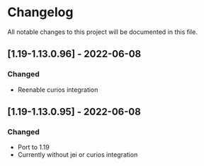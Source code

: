 # Changelog
All notable changes to this project will be documented in this file.

## [1.19-1.13.0.96] - 2022-06-08
### Changed
 - Reenable curios integration

## [1.19-1.13.0.95] - 2022-06-08
### Changed
 - Port to 1.19
 - Currently without jei or curios integration